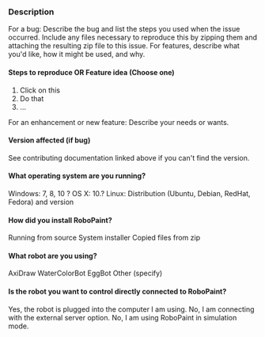 ### Description

For a bug: Describe the bug and list the steps you used when the issue occurred.
Include any files necessary to reproduce this by zipping them and attaching the
resulting zip file to this issue. For features, describe what you'd like, how it
might be used, and why.

#### Steps to reproduce OR Feature idea (Choose one)
  1. Click on this
  2. Do that
  3. ...

For an enhancement or new feature: Describe your needs or wants.

#### Version affected (if bug)
See contributing documentation linked above if you can't find the version.

#### What operating system are you running?
Windows: 7, 8, 10 ?
OS X: 10.?
Linux: Distribution (Ubuntu, Debian, RedHat, Fedora) and version

#### How did you install RoboPaint?
Running from source
System installer
Copied files from zip

#### What robot are you using?
AxiDraw
WaterColorBot
EggBot
Other (specify)

#### Is the robot you want to control directly connected to RoboPaint?
Yes, the robot is plugged into the computer I am using.
No, I am connecting with the external server option.
No, I am using RoboPaint in simulation mode.

